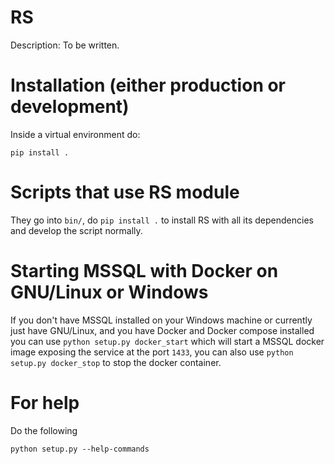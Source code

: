 # RS

Description: To be written.

# Installation (either production or development)

Inside a virtual environment do:

```
pip install .
```

# Scripts that use RS module

They go into `bin/`, do `pip install .` to install RS with all its dependencies and develop the script normally.

# Starting MSSQL with Docker on GNU/Linux or Windows

If you don't have MSSQL installed on your Windows machine or currently just have GNU/Linux, and you have Docker and Docker compose installed you can use `python setup.py docker_start` which will start a MSSQL docker image exposing the service at the port `1433`, you can also use `python setup.py docker_stop` to stop the docker container.

# For help

Do the following

```
python setup.py --help-commands
```

